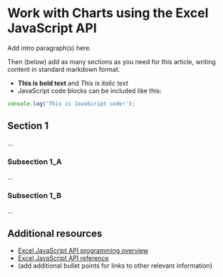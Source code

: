 # Work with Charts using the Excel JavaScript API

Add intro paragraph(s) here. 

Then (below) add as many sections as you need for this article, writing content in standard markdown format.

* **This is bold text** and *This is italic text*
* JavaScript code blocks can be included like this:

```js
console.log('This is JavaScript code!');
```

## Section 1

...

### Subsection 1_A

...

### Subsection 1_B

...

## Additional resources

* [Excel JavaScript API programming overview](excel-add-ins-programming-overview.md?product=excel)
* [Excel JavaScript API reference](../../reference/excel/excel-add-ins-reference-overview.md?product=excel)
* (add additional bullet points for links to other relevant information)